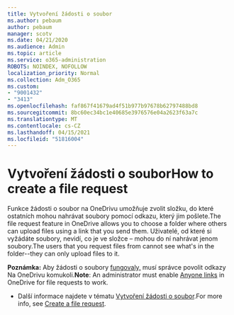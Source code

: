 ```yaml
---
title: Vytvoření žádosti o soubor
ms.author: pebaum
author: pebaum
manager: scotv
ms.date: 04/21/2020
ms.audience: Admin
ms.topic: article
ms.service: o365-administration
ROBOTS: NOINDEX, NOFOLLOW
localization_priority: Normal
ms.collection: Adm_O365
ms.custom:
- "9001432"
- "3413"
ms.openlocfilehash: faf867f41679ad4f51b977b97678b62797488bd8
ms.sourcegitcommit: 8bc60ec34bc1e40685e3976576e04a2623f63a7c
ms.translationtype: MT
ms.contentlocale: cs-CZ
ms.lasthandoff: 04/15/2021
ms.locfileid: "51816004"
---
```

# <a name="how-to-create-a-file-request"></a><span data-ttu-id="b0499-102">Vytvoření žádosti o soubor</span><span class="sxs-lookup"><span data-stu-id="b0499-102">How to create a file request</span></span>

<span data-ttu-id="b0499-103">Funkce žádosti o soubor na OneDrivu umožňuje zvolit složku, do které ostatních mohou nahrávat soubory pomocí odkazu, který jim pošlete.</span><span class="sxs-lookup"><span data-stu-id="b0499-103">The file request feature in OneDrive allows you to choose a folder where others can upload files using a link that you send them.</span></span> <span data-ttu-id="b0499-104">Uživatelé, od které si vyžádáte soubory, nevidí, co je ve složce – mohou do ní nahrávat jenom soubory.</span><span class="sxs-lookup"><span data-stu-id="b0499-104">The users that you request files from cannot see what's in the folder--they can only upload files to it.</span></span>

<span data-ttu-id="b0499-105">**Poznámka:** Aby žádosti o soubory [fungovaly,](https://docs.microsoft.com/sharepoint/turn-external-sharing-on-or-off) musí správce povolit odkazy Na OneDrivu komukoli.</span><span class="sxs-lookup"><span data-stu-id="b0499-105">**Note**: An administrator must enable [Anyone links](https://docs.microsoft.com/sharepoint/turn-external-sharing-on-or-off) in OneDrive for file requests to work.</span></span>

- <span data-ttu-id="b0499-106">Další informace najdete v tématu [Vytvoření žádosti o soubor](https://support.office.com/article/create-a-file-request-f54aa7f8-2589-4421-b351-d415fc3b83af).</span><span class="sxs-lookup"><span data-stu-id="b0499-106">For more info, see [Create a file request](https://support.office.com/article/create-a-file-request-f54aa7f8-2589-4421-b351-d415fc3b83af).</span></span>
